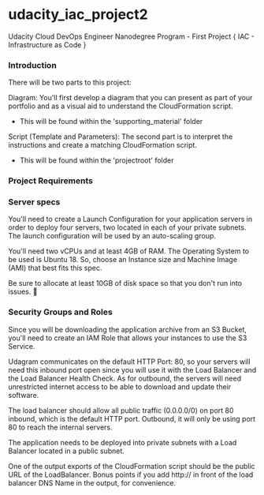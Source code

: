 # udacity_iac_project2
Udacity Cloud DevOps Engineer Nanodegree Program - First Project { IAC - Infrastructure as Code } 

### Introduction

There will be two parts to this project:

Diagram: You'll first develop a diagram that you can present as part of your portfolio and as a visual aid to understand the CloudFormation script.
* This will be found within the 'supporting_material' folder

Script (Template and Parameters): The second part is to interpret the instructions and create a matching CloudFormation script.
* This will be found within the 'projectroot' folder

### Project Requirements

### Server specs

You'll need to create a Launch Configuration for your application servers in order to deploy four servers, two located in each of your private subnets. The launch configuration will be used by an auto-scaling group.

You'll need two vCPUs and at least 4GB of RAM. The Operating System to be used is Ubuntu 18. So, choose an Instance size and Machine Image (AMI) that best fits this spec.

Be sure to allocate at least 10GB of disk space so that you don't run into issues. 

### Security Groups and Roles

Since you will be downloading the application archive from an S3 Bucket, you'll need to create an IAM Role that allows your instances to use the S3 Service.

Udagram communicates on the default HTTP Port: 80, so your servers will need this inbound port open since you will use it with the Load Balancer and the Load Balancer Health Check. As for outbound, the servers will need unrestricted internet access to be able to download and update their software.

The load balancer should allow all public traffic (0.0.0.0/0) on port 80 inbound, which is the default HTTP port. Outbound, it will only be using port 80 to reach the internal servers.

The application needs to be deployed into private subnets with a Load Balancer located in a public subnet.

One of the output exports of the CloudFormation script should be the public URL of the LoadBalancer. Bonus points if you add http:// in front of the load balancer DNS Name in the output, for convenience.


